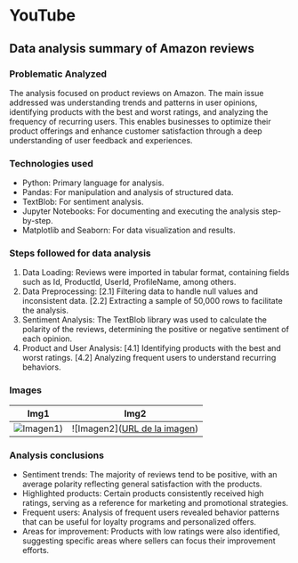 # YouTube
## Data analysis summary of Amazon reviews
### Problematic Analyzed
The analysis focused on product reviews on Amazon. The main issue addressed was understanding trends and patterns in user opinions, identifying products with the best and worst ratings, and analyzing the frequency of recurring users. This enables businesses to optimize their product offerings and enhance customer satisfaction through a deep understanding of user feedback and experiences.

### Technologies used
- Python: Primary language for analysis.
- Pandas: For manipulation and analysis of structured data.
- TextBlob: For sentiment analysis.
- Jupyter Notebooks: For documenting and executing the analysis step-by-step.
- Matplotlib and Seaborn: For data visualization and results.
  
### Steps followed for data analysis
1. Data Loading: Reviews were imported in tabular format, containing fields such as Id, ProductId, UserId, ProfileName, among others.
2. Data Preprocessing: [2.1] Filtering data to handle null values and inconsistent data. [2.2] Extracting a sample of 50,000 rows to facilitate the analysis.
3. Sentiment Analysis: The TextBlob library was used to calculate the polarity of the reviews, determining the positive or negative sentiment of each opinion.
4. Product and User Analysis: [4.1] Identifying products with the best and worst ratings. [4.2] Analyzing frequent users to understand recurring behaviors.

### Images
|Img1|Img2|
|----|----|
|![Imagen1](https://github.com/sdforero/YouTube/blob/main/1.%20Products%20positives%20reviews.png))|![Imagen2]([URL de la imagen](https://github.com/sdforero/YouTube/blob/main/2.%20Relation%20between%20quantity%20and%20score%20freq.png))|

### Analysis conclusions
- Sentiment trends: The majority of reviews tend to be positive, with an average polarity reflecting general satisfaction with the products.
- Highlighted products: Certain products consistently received high ratings, serving as a reference for marketing and promotional strategies.
- Frequent users: Analysis of frequent users revealed behavior patterns that can be useful for loyalty programs and personalized offers.
- Areas for improvement: Products with low ratings were also identified, suggesting specific areas where sellers can focus their improvement efforts.
